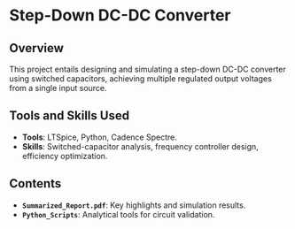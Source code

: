 # Step-Down DC-DC Converter

## Overview
This project entails designing and simulating a step-down DC-DC converter using switched capacitors, achieving multiple regulated output voltages from a single input source.

## Tools and Skills Used
- **Tools**: LTSpice, Python, Cadence Spectre.
- **Skills**: Switched-capacitor analysis, frequency controller design, efficiency optimization.

## Contents
- **`Summarized_Report.pdf`**: Key highlights and simulation results.
- **`Python_Scripts`**: Analytical tools for circuit validation.

